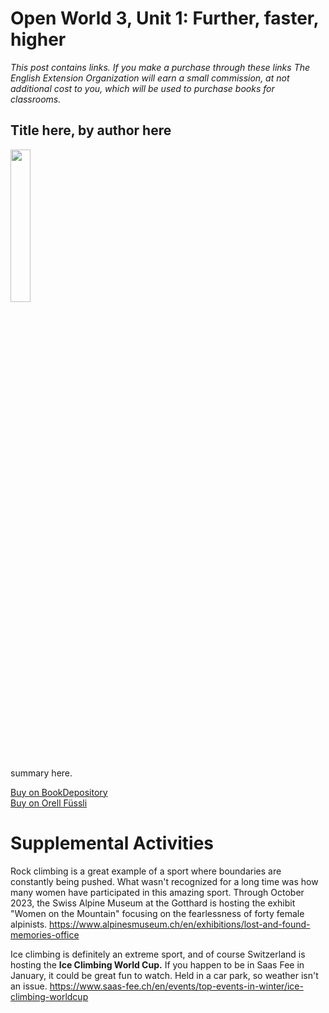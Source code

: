 # Open World 3, Unit 1: Further, faster, higher
*This post contains links. If you make a purchase through these links The English Extension Organization will earn a small commission, at not additional cost to you, which will be used to purchase books for classrooms.*

## Title here, by author here

<img src="imgurlinkhere.png" width="25%" />

summary here.

<a href="bookdepository link here" rel="nofollow"> Buy on BookDepository</a>  
<a href="orell fussli link here" rel="nofollow">Buy on Orell Füssli</a> 
 
# Supplemental Activities

Rock climbing is a great example of a sport where boundaries are constantly being pushed.  What wasn't recognized for a long time was how many women have participated in this amazing sport.  Through October 2023, the Swiss Alpine Museum at the Gotthard is hosting the exhibit "Women on the Mountain" focusing on the fearlessness of forty female alpinists.  https://www.alpinesmuseum.ch/en/exhibitions/lost-and-found-memories-office

Ice climbing is definitely an extreme sport, and of course Switzerland is hosting the **Ice Climbing World Cup.**  If you happen to be in Saas Fee in January, it could be great fun to watch.  Held in a car park, so weather isn't an issue.  https://www.saas-fee.ch/en/events/top-events-in-winter/ice-climbing-worldcup



<!--stackedit_data:
eyJoaXN0b3J5IjpbMTkyNzI1MDExNiwxMDAxNDM2ODUzXX0=
-->